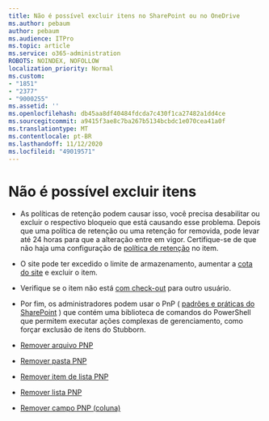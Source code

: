 ```yaml
---
title: Não é possível excluir itens no SharePoint ou no OneDrive
ms.author: pebaum
author: pebaum
ms.audience: ITPro
ms.topic: article
ms.service: o365-administration
ROBOTS: NOINDEX, NOFOLLOW
localization_priority: Normal
ms.custom:
- "1851"
- "2377"
- "9000255"
ms.assetid: ''
ms.openlocfilehash: db45aa8df40484fdcda7c430f1ca27482a1dd4ce
ms.sourcegitcommit: a9415f3ae8c7ba267b5134bcbdc1e070cea41a0f
ms.translationtype: MT
ms.contentlocale: pt-BR
ms.lasthandoff: 11/12/2020
ms.locfileid: "49019571"
---
```

# <a name="unable-to-delete-items"></a>Não é possível excluir itens

- As políticas de retenção podem causar isso, você precisa desabilitar ou excluir o respectivo bloqueio que está causando esse problema. Depois que uma política de retenção ou uma retenção for removida, pode levar até 24 horas para que a alteração entre em vigor. Certifique-se de que não haja uma configuração de [política de retenção](https://docs.microsoft.com/microsoft-365/compliance/retention-policies) no item.

- O site pode ter excedido o limite de armazenamento, aumentar a [cota do site](https://docs.microsoft.com/powershell/module/sharepoint-online/set-sposite?view=sharepoint-ps) e excluir o item.

- Verifique se o item não está [com check-out](https://support.office.com/article/check-out-check-in-or-discard-changes-to-files-in-a-library-7e2c12a9-a874-4393-9511-1378a700f6de) para outro usuário.

- Por fim, os administradores podem usar o PnP ( [padrões e práticas do SharePoint](https://docs.microsoft.com/powershell/sharepoint/sharepoint-pnp/sharepoint-pnp-cmdlets?view=sharepoint-ps#installation) ) que contém uma biblioteca de comandos do PowerShell que permitem executar ações complexas de gerenciamento, como forçar exclusão de itens do Stubborn.
- [Remover arquivo PNP](https://docs.microsoft.com/powershell/module/sharepoint-pnp/remove-pnpfile?view=sharepoint-ps)
- [Remover pasta PNP](https://docs.microsoft.com/powershell/module/sharepoint-pnp/remove-pnpfolder?view=sharepoint-ps)
- [Remover item de lista PNP](https://docs.microsoft.com/powershell/module/sharepoint-pnp/remove-pnplistitem?view=sharepoint-ps)
- [Remover lista PNP](https://docs.microsoft.com/powershell/module/sharepoint-pnp/remove-pnplist?view=sharepoint-ps)
- [Remover campo PNP (coluna)](https://docs.microsoft.com/powershell/module/sharepoint-pnp/remove-pnpfield?view=sharepoint-ps)